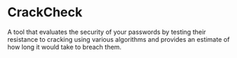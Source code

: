 # CrackCheck
A tool that evaluates the security of your passwords by testing their resistance to cracking using various algorithms and provides an estimate of how long it would take to breach them.
